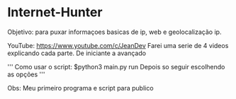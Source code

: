 # Internet-Hunter

Objetivo: para puxar informaçoes basicas de ip, web e geolocalização ip.

YouTube: https://www.youtube.com/c/JeanDev
Farei uma serie de 4 videos explicando cada parte. De iniciante a avançado

'''
Como usar o script:
$python3 main.py run
Depois so seguir escolhendo as opções
'''

Obs: Meu primeiro programa e script para publico
